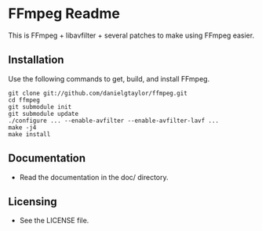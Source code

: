 FFmpeg Readme
=============

This is FFmpeg + libavfilter + several patches to make using FFmpeg easier. 

Installation
------------

Use the following commands to get, build, and install FFmpeg.

    git clone git://github.com/danielgtaylor/ffmpeg.git
    cd ffmpeg
    git submodule init
    git submodule update
    ./configure ... --enable-avfilter --enable-avfilter-lavf ...
    make -j4
    make install

Documentation
-------------

  * Read the documentation in the doc/ directory.

Licensing
---------

   * See the LICENSE file.


